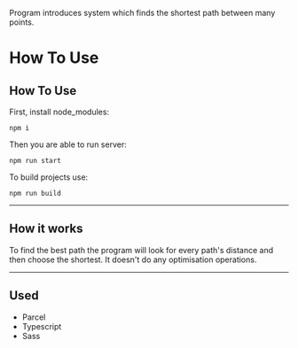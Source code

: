 Program introduces system which finds the shortest path between many points.

# How To Use

## How To Use

First, install node_modules:

```npm
npm i
```

Then you are able to run server:

```npm
npm run start
```

To build projects use:

```npm
npm run build
```

---

## How it works

To find the best path the program will look for every path's distance and then choose the shortest. It doesn't do any optimisation operations.

---

## Used

-  Parcel
-  Typescript
-  Sass
